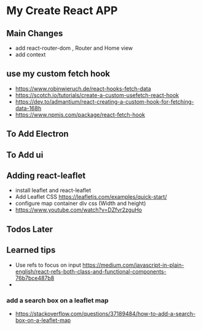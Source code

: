 # My Create React APP

## Main Changes

- add react-router-dom , Router and Home view
- add context

## use my custom fetch hook

- https://www.robinwieruch.de/react-hooks-fetch-data
- https://scotch.io/tutorials/create-a-custom-usefetch-react-hook
- https://dev.to/admantium/react-creating-a-custom-hook-for-fetching-data-168h
- https://www.npmjs.com/package/react-fetch-hook

## To Add Electron

## To Add ui

## Adding react-leaflet

- install leaflet and react-leaflet
- Add Leaflet CSS https://leafletjs.com/examples/quick-start/
- configure map container div css (Width and height)
- https://www.youtube.com/watch?v=DZfvr2zguHo

## Todos Later

## Learned tips

- Use refs to focus on input https://medium.com/javascript-in-plain-english/react-refs-both-class-and-functional-components-76b7bce487b8
-

### add a search box on a leaflet map

- https://stackoverflow.com/questions/37189484/how-to-add-a-search-box-on-a-leaflet-map

